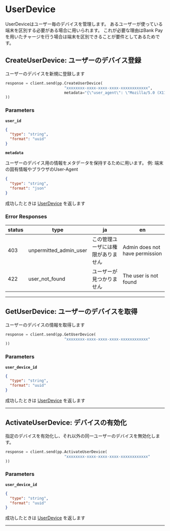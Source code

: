 # UserDevice
UserDeviceはユーザー毎のデバイスを管理します。
あるユーザーが使っている端末を区別する必要がある場合に用いられます。
これが必要な理由はBank Payを用いたチャージを行う場合は端末を区別できることが要件としてあるためです。


<a name="create-user-device"></a>
## CreateUserDevice: ユーザーのデバイス登録
ユーザーのデバイスを新規に登録します

```PYTHON
response = client.send(pp.CreateUserDevice(
                          "xxxxxxxx-xxxx-xxxx-xxxx-xxxxxxxxxxxx",               # user_id: ユーザーID
                          metadata="{\"user_agent\": \"Mozilla/5.0 (X11; Ubuntu; Linux x86_64; rv:120.0) Gecko/20100101 Firefox/120.0\"}" # ユーザーデバイスのメタデータ
))
```



### Parameters
**`user_id`** 
  


```json
{
  "type": "string",
  "format": "uuid"
}
```

**`metadata`** 
  

ユーザーのデバイス用の情報をメタデータを保持するために用います。
例: 端末の固有情報やブラウザのUser-Agent


```json
{
  "type": "string",
  "format": "json"
}
```



成功したときは
[UserDevice](./responses.md#user-device)
を返します

### Error Responses
|status|type|ja|en|
|---|---|---|---|
|403|unpermitted_admin_user|この管理ユーザには権限がありません|Admin does not have permission|
|422|user_not_found|ユーザーが見つかりません|The user is not found|



---


<a name="get-user-device"></a>
## GetUserDevice: ユーザーのデバイスを取得
ユーザーのデバイスの情報を取得します

```PYTHON
response = client.send(pp.GetUserDevice(
                          "xxxxxxxx-xxxx-xxxx-xxxx-xxxxxxxxxxxx"                # user_device_id: ユーザーデバイスID
))
```



### Parameters
**`user_device_id`** 
  


```json
{
  "type": "string",
  "format": "uuid"
}
```



成功したときは
[UserDevice](./responses.md#user-device)
を返します



---


<a name="activate-user-device"></a>
## ActivateUserDevice: デバイスの有効化
指定のデバイスを有効化し、それ以外の同一ユーザーのデバイスを無効化します。


```PYTHON
response = client.send(pp.ActivateUserDevice(
                          "xxxxxxxx-xxxx-xxxx-xxxx-xxxxxxxxxxxx"                # user_device_id: ユーザーデバイスID
))
```



### Parameters
**`user_device_id`** 
  


```json
{
  "type": "string",
  "format": "uuid"
}
```



成功したときは
[UserDevice](./responses.md#user-device)
を返します



---



